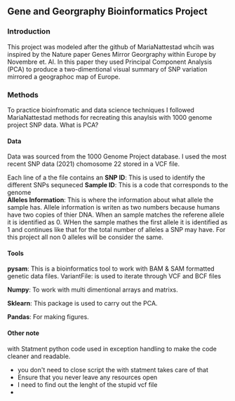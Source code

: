 ## Gene and Georgraphy Bioinformatics Project 


### Introduction
This project was modeled after the github of MariaNattestad whcih was inspired by the Nature paper Genes Mirror Georgraphy within Europe by Novembre et. Al. In this paper they used Principal Component Analysis (PCA) to produce a two-dimentional visual summary of SNP variation mirrored a geographoc map of Europe.

### Methods 
To practice bioinfromatic and data science techniques I followed MariaNattestad methods for recreating this anaylsis with 1000 genome project SNP data.  What is PCA?

#### Data 
Data was sourced from the 1000 Genome Project database. I used the most recent SNP data (2021) chomosome 22 stored in a VCF file. 

Each line of a the file contains an 
**SNP ID**: This is used to identify the different SNPs sequneced 
**Sample ID**: This is a code that corresponds to the genome    
**Alleles Information**: This is where the information about what allele the sample has. Allele information is writen as two numbers because humans have two copies of thier DNA. When an sample matches the referene allele it is identified as 0. WHen the sample mathes the first allele it is identified as 1 and continues like that for the total number of alleles a SNP may have. For this project all non 0 alleles will be consider the same. 

#### Tools 
**pysam**: This is a bioinformatics tool to work with BAM & SAM formatted genetic data files. VariantFile: is used to iterate through VCF and BCF files 

**Numpy**: To work with multi dimentional arrays and matrixs.

**Sklearn**: This package is used to carry out the PCA. 

**Pandas**: For making figures. 




#### Other note 
with Statment python code
used in exception handling to make the code cleaner and readable.
* you don't need to close script the with statment takes care of that 
* Ensure that you never leave any resources open
* I need to find out the lenght of the stupid vcf file 
* 
